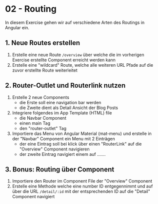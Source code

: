 # 02 - Routing

In diesem Exercise gehen wir auf verschiedene Arten des Routings in Angular ein.

## 1. Neue Routes erstellen

1. Erstelle eine neue Route `/overview` über welche die im vorherigen Exercise erstellte Component erreicht werden kann
2. Erstelle eine "wildcard" Route, welche alle weiteren URL Pfade auf die zuvor erstellte Route weiterleitet

## 2. Router-Outlet und Routerlink nutzen

1. Erstelle 2 neue Components
   - die Erste soll eine navigation bar werden
   - die Zweite dient als Detail Ansicht der Blog Posts
2. Integriere folgendes im App Template (HTML) file
   - die Navbar Component
   - einen main Tag
   - den "router-outlet" Tag
3. Importiere das Menu von Angular Material (mat-menu) und erstelle in der "Navbar" Component ein Menu mit 2 Einträgen
   - der eine Eintrag soll bei klick über einen "RouterLink" auf die "Overview" Component navigieren
   - der zweite Eintrag navigiert einem auf .......

## 3. Bonus: Routing über Component

1. Importiere den Router im Component File der "Overview" Component
2. Erstelle eine Methode welche eine number ID entgegennimmt und auf über die URL `/detail/:id` mit der entsprechenden ID auf die "Detail" Component navigiert
